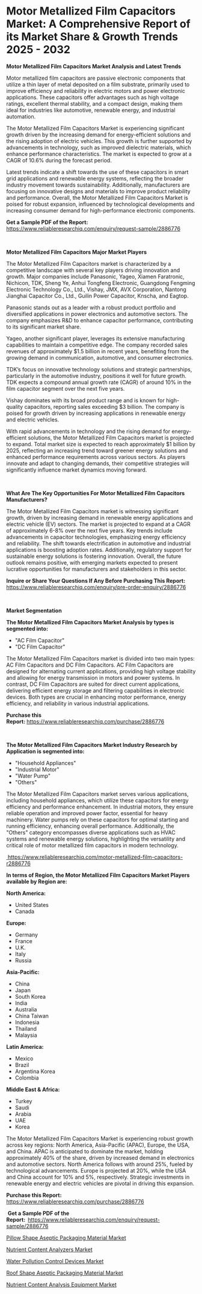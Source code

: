 <p><h1>Motor Metallized Film Capacitors Market: A Comprehensive Report of its Market Share & Growth Trends 2025 - 2032</h1></p><p><strong>Motor Metallized Film Capacitors Market Analysis and Latest Trends</strong></p>
<p><p>Motor metallized film capacitors are passive electronic components that utilize a thin layer of metal deposited on a film substrate, primarily used to improve efficiency and reliability in electric motors and power electronic applications. These capacitors offer advantages such as high voltage ratings, excellent thermal stability, and a compact design, making them ideal for industries like automotive, renewable energy, and industrial automation.</p><p>The Motor Metallized Film Capacitors Market is experiencing significant growth driven by the increasing demand for energy-efficient solutions and the rising adoption of electric vehicles. This growth is further supported by advancements in technology, such as improved dielectric materials, which enhance performance characteristics. The market is expected to grow at a CAGR of 10.6% during the forecast period. </p><p>Latest trends indicate a shift towards the use of these capacitors in smart grid applications and renewable energy systems, reflecting the broader industry movement towards sustainability. Additionally, manufacturers are focusing on innovative designs and materials to improve product reliability and performance. Overall, the Motor Metallized Film Capacitors Market is poised for robust expansion, influenced by technological developments and increasing consumer demand for high-performance electronic components.</p></p>
<p><strong>Get a Sample PDF of the Report:&nbsp;</strong> <a href="https://www.reliableresearchiq.com/enquiry/request-sample/2886776?utm_campaign=1123&utm_medium=2&utm_source=Github&utm_content=ia&utm_term=13032025&utm_id=motor-metallized-film-capacitors">https://www.reliableresearchiq.com/enquiry/request-sample/2886776</a></p>
<p>&nbsp;</p>
<p><strong>Motor Metallized Film Capacitors Major Market Players</strong></p>
<p><p>The Motor Metallized Film Capacitors market is characterized by a competitive landscape with several key players driving innovation and growth. Major companies include Panasonic, Yageo, Xiamen Faratronic, Nichicon, TDK, Sheng Ye, Anhui Tongfeng Electronic, Guangdong Fengming Electronic Technology Co., Ltd., Vishay, JMX, AVX Corporation, Nantong Jianghai Capacitor Co., Ltd., Guilin Power Capacitor, Knscha, and Eagtop.</p><p>Panasonic stands out as a leader with a robust product portfolio and diversified applications in power electronics and automotive sectors. The company emphasizes R&D to enhance capacitor performance, contributing to its significant market share.</p><p>Yageo, another significant player, leverages its extensive manufacturing capabilities to maintain a competitive edge. The company recorded sales revenues of approximately $1.5 billion in recent years, benefiting from the growing demand in communication, automotive, and consumer electronics.</p><p>TDK’s focus on innovative technology solutions and strategic partnerships, particularly in the automotive industry, positions it well for future growth. TDK expects a compound annual growth rate (CAGR) of around 10% in the film capacitor segment over the next five years.</p><p>Vishay dominates with its broad product range and is known for high-quality capacitors, reporting sales exceeding $3 billion. The company is poised for growth driven by increasing applications in renewable energy and electric vehicles.</p><p>With rapid advancements in technology and the rising demand for energy-efficient solutions, the Motor Metallized Film Capacitors market is projected to expand. Total market size is expected to reach approximately $1 billion by 2025, reflecting an increasing trend toward greener energy solutions and enhanced performance requirements across various sectors. As players innovate and adapt to changing demands, their competitive strategies will significantly influence market dynamics moving forward.</p></p>
<p>&nbsp;</p>
<p><strong>What Are The Key Opportunities For Motor Metallized Film Capacitors Manufacturers?</strong></p>
<p><p>The Motor Metallized Film Capacitors market is witnessing significant growth, driven by increasing demand in renewable energy applications and electric vehicle (EV) sectors. The market is projected to expand at a CAGR of approximately 6-8% over the next five years. Key trends include advancements in capacitor technologies, emphasizing energy efficiency and reliability. The shift towards electrification in automotive and industrial applications is boosting adoption rates. Additionally, regulatory support for sustainable energy solutions is fostering innovation. Overall, the future outlook remains positive, with emerging markets expected to present lucrative opportunities for manufacturers and stakeholders in this sector.</p></p>
<p><strong>Inquire or Share Your Questions If Any Before Purchasing This Report:</strong> <a href="https://www.reliableresearchiq.com/enquiry/pre-order-enquiry/2886776?utm_campaign=1123&utm_medium=2&utm_source=Github&utm_content=ia&utm_term=13032025&utm_id=motor-metallized-film-capacitors">https://www.reliableresearchiq.com/enquiry/pre-order-enquiry/2886776</a></p>
<p>&nbsp;</p>
<p><strong>Market Segmentation</strong></p>
<p><strong>The Motor Metallized Film Capacitors Market Analysis by types is segmented into:</strong></p>
<p><ul><li>"AC Film Capacitor"</li><li>"DC Film Capacitor"</li></ul></p>
<p><p>The Motor Metallized Film Capacitors market is divided into two main types: AC Film Capacitors and DC Film Capacitors. AC Film Capacitors are designed for alternating current applications, providing high voltage stability and allowing for energy transmission in motors and power systems. In contrast, DC Film Capacitors are suited for direct current applications, delivering efficient energy storage and filtering capabilities in electronic devices. Both types are crucial in enhancing motor performance, energy efficiency, and reliability in various industrial applications.</p></p>
<p><strong>Purchase this Report:&nbsp;</strong><a href="https://www.reliableresearchiq.com/purchase/2886776?utm_campaign=1123&utm_medium=2&utm_source=Github&utm_content=ia&utm_term=13032025&utm_id=motor-metallized-film-capacitors">https://www.reliableresearchiq.com/purchase/2886776</a></p>
<p>&nbsp;</p>
<p><strong>The Motor Metallized Film Capacitors Market Industry Research by Application is segmented into:</strong></p>
<p><ul><li>"Household Appliances"</li><li>"Industrial Motor"</li><li>"Water Pump"</li><li>"Others"</li></ul></p>
<p><p>The Motor Metallized Film Capacitors market serves various applications, including household appliances, which utilize these capacitors for energy efficiency and performance enhancement. In industrial motors, they ensure reliable operation and improved power factor, essential for heavy machinery. Water pumps rely on these capacitors for optimal starting and running efficiency, enhancing overall performance. Additionally, the "Others" category encompasses diverse applications such as HVAC systems and renewable energy solutions, highlighting the versatility and critical role of motor metallized film capacitors in modern technology.</p></p>
<p><a href="https://www.reliableresearchiq.com/motor-metallized-film-capacitors-r2886776?utm_campaign=1123&utm_medium=2&utm_source=Github&utm_content=ia&utm_term=13032025&utm_id=motor-metallized-film-capacitors">&nbsp;https://www.reliableresearchiq.com/motor-metallized-film-capacitors-r2886776</a></p>
<p><strong>In terms of Region, the Motor Metallized Film Capacitors Market Players available by Region are:</strong></p>
<p>
    <p> <strong> North America: </strong>
        <ul>
            <li>United States</li>
            <li>Canada</li>
        </ul>
        </p> 
    <p> <strong> Europe: </strong>
        <ul>
            <li>Germany</li>
            <li>France</li>
            <li>U.K.</li>
            <li>Italy</li>
            <li>Russia</li>
        </ul>
        </p> 
    <p> <strong> Asia-Pacific: </strong>
        <ul>
            <li>China</li>
            <li>Japan</li>
            <li>South Korea</li>
            <li>India</li>
            <li>Australia</li>
            <li>China Taiwan</li>
            <li>Indonesia</li>
            <li>Thailand</li>
            <li>Malaysia</li>
        </ul>
        </p> 
    <p> <strong> Latin America: </strong>
        <ul>
            <li>Mexico</li>
            <li>Brazil</li>
            <li>Argentina Korea</li>
            <li>Colombia</li>
        </ul>
        </p> 
    <p> <strong> Middle East & Africa: </strong>
        <ul>
            <li>Turkey</li>
            <li>Saudi</li>
            <li>Arabia</li>
            <li>UAE</li>
            <li>Korea</li>
        </ul>
    </p>
    </p>
<p><p>The Motor Metallized Film Capacitors Market is experiencing robust growth across key regions: North America, Asia-Pacific (APAC), Europe, the USA, and China. APAC is anticipated to dominate the market, holding approximately 40% of the share, driven by increased demand in electronics and automotive sectors. North America follows with around 25%, fueled by technological advancements. Europe is projected at 20%, while the USA and China account for 10% and 5%, respectively. Strategic investments in renewable energy and electric vehicles are pivotal in driving this expansion.</p></p>
<p><strong>Purchase this Report: </strong><a href="https://www.reliableresearchiq.com/purchase/2886776?utm_campaign=1123&utm_medium=2&utm_source=Github&utm_content=ia&utm_term=13032025&utm_id=motor-metallized-film-capacitors">https://www.reliableresearchiq.com/purchase/2886776</a></p>
<p>&nbsp;<strong>Get a Sample PDF of the Report:&nbsp;&nbsp;</strong><a href="https://www.reliableresearchiq.com/enquiry/request-sample/2886776?utm_campaign=1123&utm_medium=2&utm_source=Github&utm_content=ia&utm_term=13032025&utm_id=motor-metallized-film-capacitors">https://www.reliableresearchiq.com/enquiry/request-sample/2886776</a></p>
<p><strong></strong></p>
<p><p><a href="https://github.com/saribuissawi/Market-Research-Report-List-1/blob/main/pillow-shape-aseptic-packaging-material-market.md?utm_campaign=1123&utm_medium=2&utm_source=Github&utm_content=ia&utm_term=13032025&utm_id=motor-metallized-film-capacitors">Pillow Shape Aseptic Packaging Material Market</a></p><p><a href="https://github.com/laverkyllozc/Market-Research-Report-List-1/blob/main/nutrient-content-analyzers-market.md?utm_campaign=1123&utm_medium=2&utm_source=Github&utm_content=ia&utm_term=13032025&utm_id=motor-metallized-film-capacitors">Nutrient Content Analyzers Market</a></p><p><a href="https://github.com/furnoirons9e/Market-Research-Report-List-1/blob/main/water-pollution-control-devices-market.md?utm_campaign=1123&utm_medium=2&utm_source=Github&utm_content=ia&utm_term=13032025&utm_id=motor-metallized-film-capacitors">Water Pollution Control Devices Market</a></p><p><a href="https://github.com/foddekampo/Market-Research-Report-List-1/blob/main/roof-shape-aseptic-packaging-material-market.md?utm_campaign=1123&utm_medium=2&utm_source=Github&utm_content=ia&utm_term=13032025&utm_id=motor-metallized-film-capacitors">Roof Shape Aseptic Packaging Material Market</a></p><p><a href="https://github.com/puttslukis59/Market-Research-Report-List-1/blob/main/nutrient-content-analysis-equipment-market.md?utm_campaign=1123&utm_medium=2&utm_source=Github&utm_content=ia&utm_term=13032025&utm_id=motor-metallized-film-capacitors">Nutrient Content Analysis Equipment Market</a></p></p>